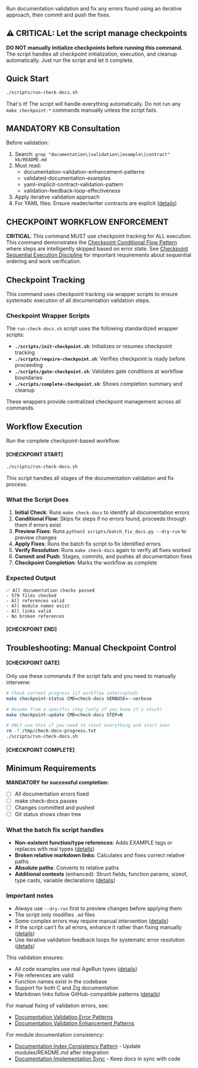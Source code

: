 Run documentation validation and fix any errors found using an iterative approach, then commit and push the fixes.

## ⚠️ CRITICAL: Let the script manage checkpoints

**DO NOT manually initialize checkpoints before running this command.** The script handles all checkpoint initialization, execution, and cleanup automatically. Just run the script and let it complete.

## Quick Start

```bash
./scripts/run-check-docs.sh
```

That's it! The script will handle everything automatically. Do not run any `make checkpoint-*` commands manually unless the script fails.

## MANDATORY KB Consultation

Before validation:
1. Search: `grep "documentation\|validation\|example\|contract" kb/README.md`
2. Must read:
   - documentation-validation-enhancement-patterns
   - validated-documentation-examples
   - yaml-implicit-contract-validation-pattern
   - validation-feedback-loop-effectiveness
3. Apply iterative validation approach
4. For YAML files: Ensure reader/writer contracts are explicit ([details](../../../kb/yaml-implicit-contract-validation-pattern.md))

## CHECKPOINT WORKFLOW ENFORCEMENT

**CRITICAL**: This command MUST use checkpoint tracking for ALL execution. This command demonstrates the [Checkpoint Conditional Flow Pattern](../../../kb/checkpoint-conditional-flow-pattern.md) where steps are intelligently skipped based on error state. See [Checkpoint Sequential Execution Discipline](../../../kb/checkpoint-sequential-execution-discipline.md) for important requirements about sequential ordering and work verification.

## Checkpoint Tracking

This command uses checkpoint tracking via wrapper scripts to ensure systematic execution of all documentation validation steps.

### Checkpoint Wrapper Scripts

The `run-check-docs.sh` script uses the following standardized wrapper scripts:

- **`./scripts/init-checkpoint.sh`**: Initializes or resumes checkpoint tracking
- **`./scripts/require-checkpoint.sh`**: Verifies checkpoint is ready before proceeding
- **`./scripts/gate-checkpoint.sh`**: Validates gate conditions at workflow boundaries
- **`./scripts/complete-checkpoint.sh`**: Shows completion summary and cleanup

These wrappers provide centralized checkpoint management across all commands.

## Workflow Execution

Run the complete checkpoint-based workflow:

#### [CHECKPOINT START]

```bash
./scripts/run-check-docs.sh
```

This script handles all stages of the documentation validation and fix process:

### What the Script Does

1. **Initial Check**: Runs `make check-docs` to identify all documentation errors
2. **Conditional Flow**: Skips fix steps if no errors found, proceeds through them if errors exist
3. **Preview Fixes**: Runs `python3 scripts/batch_fix_docs.py --dry-run` to preview changes
4. **Apply Fixes**: Runs the batch fix script to fix identified errors
5. **Verify Resolution**: Runs `make check-docs` again to verify all fixes worked
6. **Commit and Push**: Stages, commits, and pushes all documentation fixes
7. **Checkpoint Completion**: Marks the workflow as complete

### Expected Output

```
✅ All documentation checks passed
- 579 files checked
- All references valid
- All module names exist
- All links valid
- No broken references
```

#### [CHECKPOINT END]

## Troubleshooting: Manual Checkpoint Control

#### [CHECKPOINT GATE]

Only use these commands if the script fails and you need to manually intervene:

```bash
# Check current progress (if workflow interrupted)
make checkpoint-status CMD=check-docs VERBOSE=--verbose

# Resume from a specific step (only if you know it's stuck)
make checkpoint-update CMD=check-docs STEP=N

# ONLY use this if you need to reset everything and start over
rm -f /tmp/check-docs-progress.txt
./scripts/run-check-docs.sh
```

#### [CHECKPOINT COMPLETE]

## Minimum Requirements

**MANDATORY for successful completion:**
- [ ] All documentation errors fixed
- [ ] make check-docs passes
- [ ] Changes committed and pushed
- [ ] Git status shows clean tree

### What the batch fix script handles
- **Non-existent function/type references**: Adds EXAMPLE tags or replaces with real types ([details](../../../kb/documentation-placeholder-validation-pattern.md))
- **Broken relative markdown links**: Calculates and fixes correct relative paths
- **Absolute paths**: Converts to relative paths
- **Additional contexts** (enhanced): Struct fields, function params, sizeof, type casts, variable declarations ([details](../../../kb/batch-documentation-fix-enhancement.md))

### Important notes
- Always use `--dry-run` first to preview changes before applying them
- The script only modifies `.md` files
- Some complex errors may require manual intervention ([details](../../../kb/documentation-error-type-classification.md))
- If the script can't fix all errors, enhance it rather than fixing manually ([details](../../../kb/script-enhancement-over-one-off.md))
- Use iterative validation feedback loops for systematic error resolution ([details](../../../kb/validation-feedback-loop-effectiveness.md))

This validation ensures:
- All code examples use real AgeRun types ([details](../../../kb/validated-documentation-examples.md))
- File references are valid
- Function names exist in the codebase
- Support for both C and Zig documentation
- Markdown links follow GitHub-compatible patterns ([details](../../../kb/markdown-link-resolution-patterns.md))

For manual fixing of validation errors, see:
- [Documentation Validation Error Patterns](../../../kb/documentation-validation-error-patterns.md)
- [Documentation Validation Enhancement Patterns](../../../kb/documentation-validation-enhancement-patterns.md)

For module documentation consistency:
- [Documentation Index Consistency Pattern](../../../kb/documentation-index-consistency-pattern.md) - Update modules/README.md after integration
- [Documentation Implementation Sync](../../../kb/documentation-implementation-sync.md) - Keep docs in sync with code